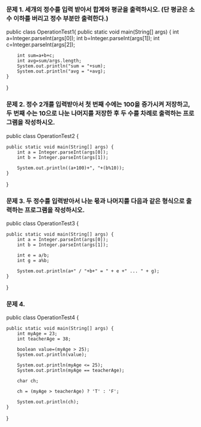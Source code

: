 ### 문제 1. 세개의 정수를 입력 받아서 합계와 평균을 출력하시오. (단 평균은 소수 이하를 버리고 정수 부분만 출력한다.)

public class OperationTest1{
	public static void main(String[] args) {
		int a=Integer.parseInt(args[0]);
		int b=Integer.parseInt(args[1]);
		int c=Integer.parseInt(args[2]);

		int sum=a+b+c;
		int avg=sum/args.length;
		System.out.println("sum = "+sum);
		System.out.println("avg = "+avg);
    }
}

### 문제 2. 정수 2개를 입력받아서 첫 번째 수에는 100을 증가시켜 저장하고, 두 번째 수는 10으로 나눈 나머지를 저장한 후 두 수를 차례로 출력하는 프로그램을 작성하시오.


public class OperationTest2 {

	public static void main(String[] args) {
		int a = Integer.parseInt(args[0]);
		int b = Integer.parseInt(args[1]);

		System.out.println((a+100)+", "+(b%10));
	}

}


### 문제 3. 두 정수를 입력받아서 나눈 몫과 나머지를 다음과 같은 형식으로 출력하는 프로그램을 작성하시오.


public class OperationTest3 {

	public static void main(String[] args) {
		int a = Integer.parseInt(args[0]);
		int b = Integer.parseInt(args[1]);
		
		int e = a/b;
		int g = a%b;
		
		System.out.println(a+" / "+b+" = " + e +" ... " + g);
	}

}

### 문제 4. 

public class OperationTest4 {

	public static void main(String[] args) {
		int myAge = 23;
		int teacherAge = 38;
		
		boolean value=(myAge > 25);
		System.out.println(value);

		System.out.println(myAge <= 25);
		System.out.println(myAge == teacherAge);
		
		char ch;
		
		ch = (myAge > teacherAge) ? 'T' : 'F';
		
		System.out.println(ch);
	}

}
